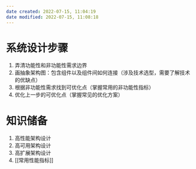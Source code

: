 ```yaml
---
date created: 2022-07-15, 11:04:19
date modified: 2022-07-15, 11:08:18
---
```

# 系统设计步骤

1. 弄清功能性和非功能性需求边界
2. 画抽象架构图：包含组件以及组件间如何连接（涉及技术选型，需要了解技术的优缺点）
3. 根据非功能性需求找到可优化点（掌握常用的非功能性指标）
4. 优化上一步的可优化点（掌握常见的优化方案）

# 知识储备

1. 高性能架构设计
2. 高可用架构设计
3. 高扩展架构设计
4. [[常用性能指标]]
